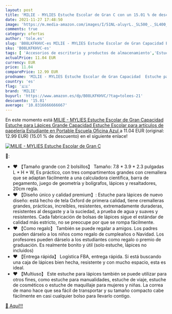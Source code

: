 ```yaml
---
layout: post
title: 'MILIE - MYLIES Estuche Escolar de Gran C con un 15.01 % de descuento'
date: 2021-11-27 17:48:50
image: 'https://m.media-amazon.com/images/I/51NL-aluyrL._SL500_._SL400_.jpg'
comments: true
category: ofertas
author: 'tole.es'
slug: 'B08LKFKHVC-es MILIE - MYLIES Estuche Escolar de Gran Capacidad Estuche...'
sku: 'B08LKFKHVC-es'
tags: [ 'Accesorios de escritorio y productos de almacenamiento','Estuches escolares','Material de oficina','Materiales, organizadores y dispensadores de escritorio','Oficina y papelería','escolar','lápices','milie', ]
actualPrice: 11.04 EUR
currency: EUR
price: 11.04
comparePrice: 12.99 EUR
prodname: 'MILIE - MYLIES Estuche Escolar de Gran Capacidad  Estuche para Lápices Grande Capacidad Estuche Escolar para artículos de papelería Estudiante en Portable Escuela Oficina Azul '
country: 'es'
flag: '🇪🇸'
brand: 'MILIE'
buyurl: 'https://www.amazon.es/dp/B08LKFKHVC/?tag=tolees-21'
descuento: '15.01'
average: '10.8316666666667'
---
```


En este momento está [MILIE - MYLIES Estuche Escolar de Gran Capacidad  Estuche para Lápices Grande Capacidad Estuche Escolar para artículos de papelería Estudiante en Portable Escuela Oficina Azul ](https://www.amazon.es/dp/B08LKFKHVC/?tag=tolees-21) a 11.04 EUR (original: 12.99 EUR) (15.01 %  de descuento) en el siguiente enlace!

[![MILIE - MYLIES Estuche Escolar de Gran C](https://m.media-amazon.com/images/I/51NL-aluyrL._SL500_._SL400_.jpg)](https://www.amazon.es/dp/B08LKFKHVC/?tag=tolees-21)

🔎:

- ❤️ 【Tamaño grande con 2 bolsillos】 Tamaño: 7.8 * 3.9 * 2.3 pulgadas L * H * W, Es práctico, con tres compartimentos grandes con cremallera que se adaptan fácilmente a una calculadora científica, barra de pegamento, juego de geometría y bolígrafos, lápices y resaltadores, 20cm regla.
- ❤️ 【Diseño único y calidad premium】: Estuche para lápices de nuevo diseño: está hecho de tela Oxford de primera calidad, tiene cremalleras grandes, prácticas, increíbles, resistentes, extremadamente duraderas, resistentes al desgaste y a la suciedad, a prueba de agua y suaves y resistentes. Cada fabricación de bolsas de lápices sigue el estándar de calidad más estricto, no se preocupe por que se rompa fácilmente.
- ❤️ 【Como regalo】 También se puede regalar a amigos. Los padres pueden dárselo a los niños como regalo de cumpleaños o Navidad. Los profesores pueden dárselo a los estudiantes como regalo o premio de graduación. Es realmente bonito y útil (solo estuche, lápices no incluidos)
- ❤️ 【Entrega rápida】 Logística FBA, entrega rápida. Si está buscando una caja de lápices bien hecha, resistente y con mucho espacio, esta es ideal.
- ❤️ 【Multiuso】 Este estuche para lápices también se puede utilizar para otros fines, como estuche para manualidades, estuche de viaje, estuche de cosméticos o estuche de maquillaje para mujeres y niñas. La correa de mano hace que sea fácil de transportar y su tamaño compacto cabe fácilmente en casi cualquier bolso para llevarlo contigo.

[🛒 Aquí!!!](https://www.amazon.es/dp/B08LKFKHVC/?tag=tolees-21)

